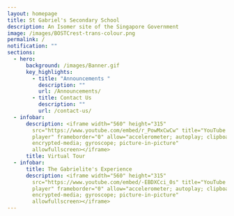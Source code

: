 ```yaml
---
layout: homepage
title: St Gabriel's Secondary School
description: An Isomer site of the Singapore Government
image: /images/BOSTCrest-trans-colour.png
permalink: /
notification: ""
sections:
  - hero:
      background: /images/Banner.gif
      key_highlights:
        - title: "Announcements "
          description: ""
          url: /Announcements/
        - title: Contact Us
          description: ""
          url: /contact-us/
  - infobar:
      description: <iframe width="560" height="315"
        src="https://www.youtube.com/embed/r_PowMxCwCw" title="YouTube video
        player" frameborder="0" allow="accelerometer; autoplay; clipboard-write;
        encrypted-media; gyroscope; picture-in-picture"
        allowfullscreen></iframe>
      title: Virtual Tour
  - infobar:
      title: The Gabrielite's Experience
      description: <iframe width="560" height="315"
        src="https://www.youtube.com/embed/-EBDXCci_0s" title="YouTube video
        player" frameborder="0" allow="accelerometer; autoplay; clipboard-write;
        encrypted-media; gyroscope; picture-in-picture"
        allowfullscreen></iframe>
---
```

